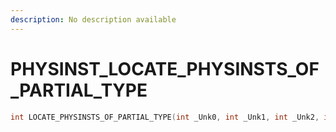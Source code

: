 ```yaml
---
description: No description available 
---
```


# PHYSINST\_LOCATE_PHYSINSTS_OF_PARTIAL_TYPE

```cpp
int LOCATE_PHYSINSTS_OF_PARTIAL_TYPE(int _Unk0, int _Unk1, int _Unk2, int _Unk3);
```